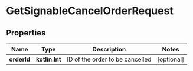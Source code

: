
# GetSignableCancelOrderRequest

## Properties
Name | Type | Description | Notes
------------ | ------------- | ------------- | -------------
**orderId** | **kotlin.Int** | ID of the order to be cancelled |  [optional]



